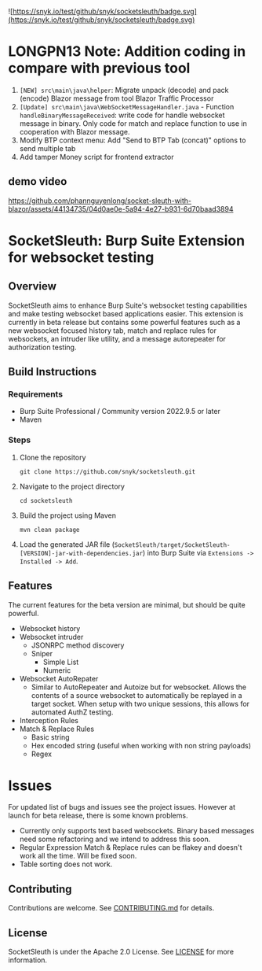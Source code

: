 ![https://snyk.io/test/github/snyk/socketsleuth/badge.svg](https://snyk.io/test/github/snyk/socketsleuth/badge.svg)

# LONGPN13 Note: Addition coding in compare with previous tool
1. `[NEW] src\main\java\helper`: Migrate unpack (decode) and pack (encode) Blazor message from tool Blazor Traffic Processor
2. `[Update] src\main\java\WebSocketMessageHandler.java` - Function `handleBinaryMessageReceived`: write code for handle websocket message in binary. Only code for match and replace function to use in cooperation with Blazor message.
3. Modify BTP context menu: Add "Send to BTP Tab (concat)" options to send multiple tab
4. Add tamper Money script for frontend extractor

## demo video

https://github.com/phannguyenlong/socket-sleuth-with-blazor/assets/44134735/04d0ae0e-5a94-4e27-b931-6d70baad3894

# SocketSleuth: Burp Suite Extension for websocket testing
## Overview
SocketSleuth aims to enhance Burp Suite's websocket testing capabilities and make testing websocket based applications easier. This extension is currently in beta release but contains some powerful features such as a new websocket focused history tab, match and replace rules for websockets, an intruder like utility, and a message autorepeater for authorization testing.
## Build Instructions
### Requirements
- Burp Suite Professional / Community version 2022.9.5 or later
- Maven
### Steps
1. Clone the repository
   ```
   git clone https://github.com/snyk/socketsleuth.git
   ```
2. Navigate to the project directory
   ```
   cd socketsleuth
   ```
3. Build the project using Maven
   ```
   mvn clean package
   ```
4. Load the generated JAR file (`SocketSleuth/target/SocketSleuth-[VERSION]-jar-with-dependencies.jar`) into Burp Suite via `Extensions -> Installed -> Add`.

## Features
The current features for the beta version are minimal, but should be quite powerful. 
- Websocket history
- Websocket intruder
  - JSONRPC method discovery
  - Sniper
    - Simple List
    - Numeric
- Websocket AutoRepater
  - Similar to AutoRepeater and Autoize but for websocket. Allows the contents of a source websocket to automatically be replayed in a target socket. When setup with two unique sessions, this allows for automated AuthZ testing.
- Interception Rules
- Match & Replace Rules
  - Basic string
  - Hex encoded string (useful when working with non string payloads)
  - Regex
  
# Issues
For updated list of bugs and issues see the project issues. However at launch for beta release, there is some known problems.
- Currently only supports text based websockets. Binary based messages need some refactoring and we intend to address this soon.
- Regular Expression Match & Replace rules can be flakey and doesn't work all the time. Will be fixed soon.
- Table sorting does not work. 

## Contributing
Contributions are welcome. See [CONTRIBUTING.md](CONTRIBUTING.md) for details.
## License
SocketSleuth is under the Apache 2.0 License. See [LICENSE](LICENSE) for more information.
